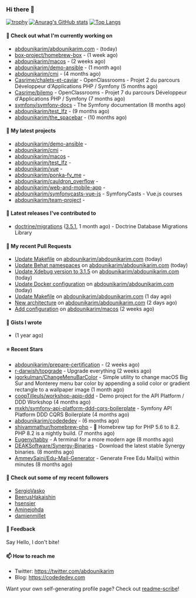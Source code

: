 ### Hi there 👋

[![trophy](https://github-profile-trophy.vercel.app/?username=abdounikarim&theme=onestar&row=1&column=7&no-frame=true&margin-w=13)](https://github.com/ryo-ma/github-profile-trophy)
[![Anurag's GitHub stats](https://github-readme-stats.vercel.app/api?username=abdounikarim&show_icons=true&theme=dark&count_private=true&hide_border=true)](https://github.com/anuraghazra/github-readme-stats)
[![Top Langs](https://github-readme-stats.vercel.app/api/top-langs/?username=abdounikarim&langs_count=8&layout=compact&theme=dark&hide_border=true)](https://github.com/anuraghazra/github-readme-stats)

#### 👷 Check out what I'm currently working on

- [abdounikarim/abdounikarim.com](https://github.com/abdounikarim/abdounikarim.com) -  (today)
- [box-project/homebrew-box](https://github.com/box-project/homebrew-box) -  (1 week ago)
- [abdounikarim/macos](https://github.com/abdounikarim/macos) -  (2 weeks ago)
- [abdounikarim/demo-ansible](https://github.com/abdounikarim/demo-ansible) -  (1 month ago)
- [abdounikarim/cmi](https://github.com/abdounikarim/cmi) -  (4 months ago)
- [Casrime/chalets-et-caviar](https://github.com/Casrime/chalets-et-caviar) - OpenClassrooms - Projet 2 du parcours Développeur d&#39;Applications PHP / Symfony (5 months ago)
- [Casrime/bilemo](https://github.com/Casrime/bilemo) - OpenClassrooms - Projet 7 du parcours Développeur d&#39;Applications PHP / Symfony (7 months ago)
- [symfony/symfony-docs](https://github.com/symfony/symfony-docs) - The Symfony documentation (8 months ago)
- [abdounikarim/test_lfz](https://github.com/abdounikarim/test_lfz) -  (9 months ago)
- [abdounikarim/the_spacebar](https://github.com/abdounikarim/the_spacebar) -  (10 months ago)

#### 🌱 My latest projects

- [abdounikarim/demo-ansible](https://github.com/abdounikarim/demo-ansible) - 
- [abdounikarim/cmi](https://github.com/abdounikarim/cmi) - 
- [abdounikarim/macos](https://github.com/abdounikarim/macos) - 
- [abdounikarim/test_lfz](https://github.com/abdounikarim/test_lfz) - 
- [abdounikarim/vue](https://github.com/abdounikarim/vue) - 
- [abdounikarim/ponka-fy_me](https://github.com/abdounikarim/ponka-fy_me) - 
- [abdounikarim/cauldron_overflow](https://github.com/abdounikarim/cauldron_overflow) - 
- [abdounikarim/web-and-mobile-app](https://github.com/abdounikarim/web-and-mobile-app) - 
- [abdounikarim/symfonycasts-vue-js](https://github.com/abdounikarim/symfonycasts-vue-js) - SymfonyCasts - Vue.js courses
- [abdounikarim/team-project](https://github.com/abdounikarim/team-project) - 

#### 🔭 Latest releases I've contributed to

- [doctrine/migrations](https://github.com/doctrine/migrations) ([3.5.1](https://github.com/doctrine/migrations/releases/tag/3.5.1), 1 month ago) - Doctrine Database Migrations Library

#### 🔨 My recent Pull Requests

- [Update Makefile](https://github.com/abdounikarim/abdounikarim.com/pull/126) on [abdounikarim/abdounikarim.com](https://github.com/abdounikarim/abdounikarim.com) (today)
- [Update Behat namespaces](https://github.com/abdounikarim/abdounikarim.com/pull/125) on [abdounikarim/abdounikarim.com](https://github.com/abdounikarim/abdounikarim.com) (today)
- [Update Xdebug version to 3.1.5](https://github.com/abdounikarim/abdounikarim.com/pull/124) on [abdounikarim/abdounikarim.com](https://github.com/abdounikarim/abdounikarim.com) (today)
- [Update Docker configuration](https://github.com/abdounikarim/abdounikarim.com/pull/123) on [abdounikarim/abdounikarim.com](https://github.com/abdounikarim/abdounikarim.com) (today)
- [Update Makefile](https://github.com/abdounikarim/abdounikarim.com/pull/122) on [abdounikarim/abdounikarim.com](https://github.com/abdounikarim/abdounikarim.com) (1 day ago)
- [New architecture](https://github.com/abdounikarim/abdounikarim.com/pull/120) on [abdounikarim/abdounikarim.com](https://github.com/abdounikarim/abdounikarim.com) (2 days ago)
- [Add configuration](https://github.com/abdounikarim/macos/pull/1) on [abdounikarim/macos](https://github.com/abdounikarim/macos) (2 weeks ago)

#### 📓 Gists I wrote

- [](https://gist.github.com/b237278802559acb0bcf1e2516ba718e) (1 year ago)

#### ⭐ Recent Stars

- [abdounikarim/prepare-certification](https://github.com/abdounikarim/prepare-certification) -  (2 weeks ago)
- [r-darwish/topgrade](https://github.com/r-darwish/topgrade) - Upgrade everything (2 weeks ago)
- [igorkulman/ChangeMenuBarColor](https://github.com/igorkulman/ChangeMenuBarColor) - Simple utility to change macOS Big Sur and Monterey menu bar color by appending a solid color or gradient rectangle to a wallpaper image (1 month ago)
- [coopTilleuls/workshop-apip-ddd](https://github.com/coopTilleuls/workshop-apip-ddd) - Demo project for the API Platform / DDD Workshop (4 months ago)
- [mxkh/symfony-api-platform-ddd-cqrs-boilerplate](https://github.com/mxkh/symfony-api-platform-ddd-cqrs-boilerplate) - Symfony API Platform DDD CQRS Boilerplate (4 months ago)
- [abdounikarim/codededev](https://github.com/abdounikarim/codededev) -  (6 months ago)
- [shivammathur/homebrew-php](https://github.com/shivammathur/homebrew-php) - :beer: Homebrew tap for PHP 5.6 to 8.2. PHP 8.2 is a nightly build. (7 months ago)
- [Eugeny/tabby](https://github.com/Eugeny/tabby) - A terminal for a more modern age (8 months ago)
- [DEAKSoftware/Synergy-Binaries](https://github.com/DEAKSoftware/Synergy-Binaries) - Download the latest stable Synergy binaries. (8 months ago)
- [AmmeySaini/Edu-Mail-Generator](https://github.com/AmmeySaini/Edu-Mail-Generator) - Generate Free Edu Mail(s) within minutes (8 months ago)

#### 👯 Check out some of my recent followers

- [SergioVasko](https://github.com/SergioVasko)
- [BeerusHakaishin](https://github.com/BeerusHakaishin)
- [hsensier](https://github.com/hsensier)
- [Aminejohda](https://github.com/Aminejohda)
- [damienmillet](https://github.com/damienmillet)

#### 💬 Feedback

Say Hello, I don't bite!

#### 📫 How to reach me

- Twitter: https://twitter.com/abdounikarim
- Blog: https://codededev.com

Want your own self-generating profile page? Check out [readme-scribe](https://github.com/muesli/readme-scribe)!
